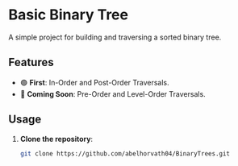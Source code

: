# **Basic Binary Tree**

A simple project for building and traversing a sorted binary tree.

## **Features**
- 🟢 **First**: In-Order and Post-Order Traversals.
- 🔵 **Coming Soon**: Pre-Order and Level-Order Traversals.

## **Usage**
1. **Clone the repository**:
   ```bash
   git clone https://github.com/abelhorvath04/BinaryTrees.git
